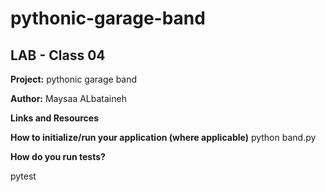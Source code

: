 # pythonic-garage-band


## LAB - Class 04


**Project:** pythonic garage band


**Author:** Maysaa ALbataineh


**Links and Resources**


**How to initialize/run your application (where applicable)**
 python band.py



**How do you run tests?**

pytest
